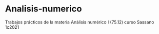 # Analisis-numerico
Trabajos prácticos de la materia Análisis numérico I (75.12) curso Sassano 1c2021
